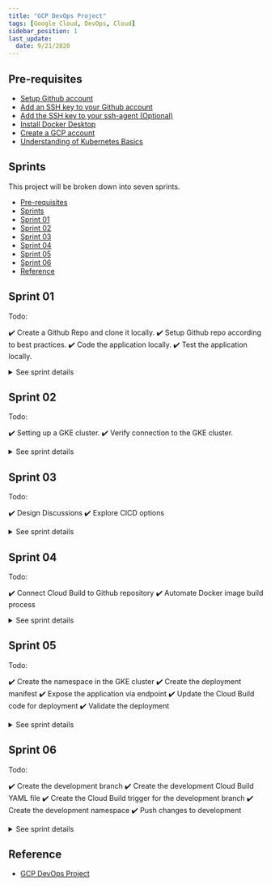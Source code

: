 ```yaml
---
title: "GCP DevOps Project"
tags: [Google Cloud, DevOps, Cloud]
sidebar_position: 1
last_update:
  date: 9/21/2020
---
```






## Pre-requisites 

- [Setup Github account](https://docs.github.com/en/get-started/onboarding/getting-started-with-your-github-account)
- [Add an SSH key to your Github account](https://docs.github.com/en/authentication/connecting-to-github-with-ssh/adding-a-new-ssh-key-to-your-github-account)
- [Add the SSH key to your ssh-agent (Optional)](https://docs.github.com/en/authentication/connecting-to-github-with-ssh/generating-a-new-ssh-key-and-adding-it-to-the-ssh-agent)
- [Install Docker Desktop](https://docs.docker.com/desktop/install/windows-install/) 
- [Create a GCP account](https://console.cloud.google.com/freetrial/signup) 
- [Understanding of Kubernetes Basics](https://github.com/joseeden/All-Things-Docker-and-Kubernetes?tab=readme-ov-file#kubernetes) 


<!-- 
- [Understanding of GKE fundamentals](https://cloud.google.com/kubernetes-engine/docs/concepts/kubernetes-engine-overview) -->


## Sprints 

This project will be broken down into seven sprints. 

- [Pre-requisites](#pre-requisites)
- [Sprints](#sprints)
- [Sprint 01](#sprint-01)
- [Sprint 02](#sprint-02)
- [Sprint 03](#sprint-03)
- [Sprint 04](#sprint-04)
- [Sprint 05](#sprint-05)
- [Sprint 06](#sprint-06)
- [Reference](#reference)

<!-- 
## NOTES 


✔️ Copy the check sign when done with a task for a sprint.  -->



## Sprint 01

Todo:

✔️ Create a Github Repo and clone it locally.
✔️ Setup Github repo according to best practices.
✔️ Code the application locally.
✔️ Test the application locally.


<details>
    <summary> See sprint details </summary>
 

1. Create the Github repository. 
    
    ![](/img/docs/gcp-devops-project-1.png)

2. Clone the repository locally.

    ```bash
    joseeden@EdenJose:4-Test-repos$ git clone https://github.com/joseeden/gcp-devops-project.git
    Cloning into 'gcp-devops-project'...
    remote: Enumerating objects: 4, done.
    remote: Counting objects: 100% (4/4), done.
    remote: Compressing objects: 100% (3/3), done.
    remote: Total 4 (delta 0), reused 0 (delta 0), pack-reused 0
    Unpacking objects: 100% (4/4), 1.52 KiB | 11.00 KiB/s, done.
    joseeden@EdenJose:4-Test-repos$
    joseeden@EdenJose:4-Test-repos$ ls -la
    total 0
    drwxrwxrwx 1 joseeden joseeden 512 Jan 26 01:34 .
    drwxrwxrwx 1 joseeden joseeden 512 Jan 26 01:34 ..
    drwxr-xr-x 1 joseeden joseeden 512 Jan 26 01:34 gcp-devops-project
    joseeden@EdenJose:4-Test-repos$
    joseeden@EdenJose:4-Test-repos$ cd gcp-devops-project/
    joseeden@EdenJose:gcp-devops-project$ ls -la
    total 4
    drwxr-xr-x 1 joseeden joseeden  512 Jan 26 01:34 .
    drwxrwxrwx 1 joseeden joseeden  512 Jan 26 01:34 ..
    drwxr-xr-x 1 joseeden joseeden  512 Jan 26 01:34 .git
    -rw-r--r-- 1 joseeden joseeden 1066 Jan 26 01:34 LICENSE
    -rw-r--r-- 1 joseeden joseeden   93 Jan 26 01:36 README.md 
    ```

3. Enable branch protection on the main branch. 


    ![](/img/docs/gcp-devops-project-enable-branch-protections-how-it-is.png)

    To do this, go back to the Github repo > Settings > Branches > Add branch protection rule


    ![](/img/docs/gcp-devops-projct-enabled-branch-protection-settings.png)


    Put in "master" for branch  name and then tick the box for "Require a pull reqeust before merging. Click Create at the bottom.


    ![](/img/docs/gcp-devops-project-enabled-branch-protection-require-pull-request-with-borders.png)


    ![](/img/docs/gcp-devops-project-enabled-branch-protection-doneee.png)


    **Note**: In a team setting, you may need to add an "Approval" stage so that any changes will be reviewed by another team member before it is pushed to the master branch.

4. Back in the terminal, create a feature branch so that we don't commit directly to the master branch.

    ```bash
    joseeden@EdenJose:gcp-devops-project$ git branch
    * master
    joseeden@EdenJose:gcp-devops-project$ git checkout -b "feature/sprint-01"
    Switched to a new branch 'feature/sprint-01'
    joseeden@EdenJose:gcp-devops-project$
    joseeden@EdenJose:gcp-devops-project$ git branch
    * feature/sprint-01
    master 
    ```

5. Try to change the README file and do a <code>git push.</code> If you encounter an error, make sure that you have [generated your SSH keys and added them to your Github account](https://docs.github.com/en/authentication/connecting-to-github-with-ssh/adding-a-new-ssh-key-to-your-github-account). Also, you might need to modidy the <code>.git/config</code> in your project directory.

    ```bash
    [remote "origin"]
    url =  git@github.com:joseeden/gcp-devops-project.git
    fetch = +refs/heads/*:refs/remotes/origin/*
    [branch "master"]
    remote = origin
    merge = refs/heads/master
    [branch "feature/sprint-01"]
    remote = origin
    merge = refs/heads/feature/sprint-01
    ```

    Set upstream branch as the feature branch.

    ```bash
    git add . 
    git commit -m "Updated README" 
    git push --set-upstream origin feature/sprint-01
    ```


6. **Shortcuts**. As a shortcut, we can add an alias in out <code>~/.bashrc</code>.

    ```bash
    alias gitacp='git add -A; git commit; git push' 
    alias gitst="git status"      
    ```

    ```bash
    source ~/.bashrc
    ```

7. Back at the Github repo, a new message will appear. Click the "Compare & pull request". The original text and the changes will appear at the bottom, highlighted with red and green. In the "Add a description" box, specify the change made and then click "Create pull request".

    ![](/img/docs/gcp-devops-project-add-simple-change-to-readme.png)

    ![](/img/docs/gcp-devops-project-create-pull-requestsss.png)

8. In a team setting, a review will be done by another team member before it is merged. The members names will appear in the "Reviewer" section at the left. This is a self project, simply clik the Merge pull request > Confirm merge.

    ![](/img/docs/merging-pull-request-for-self-project.png)

    ![](/img/docs/gcp-devops-project-merged-pull-request-done-self-projectsssss.png)
    
    There is an option to delete the branch after every merge to the master branch, as this is a common practice. Whenever changes are merged to the master branch, it means that all changes have undergone testing, has been reviewed, and no additional change is needed. 

    But since this is a self-project, we can keep the branch open for now. 

9. Back in the project directory, create the files. 

    ```python title="app.py"
    from flask import flask 
    app = Flask(__name__) 

    @app.route('/')
    def hello_world(): 
        return 'This is a simple Flask application' 
    ```


    ```bash title="requirements.txt"
    flask 
    ```

    ```Dockerfile title="Dockerfile"
    FROM python:3.8-slim-buster 

    WORKDIR /app

    COPY requirements.txt requirements.txt 
    RUN pip3 install -r requirements.txt

    COPY . .

    CMD ["python3", "-m", "flask", "run", "--host=0.0.0.0"]
    ```

10. Test the application locally. To do this, we will need to have [Docker desktop installed locally](https://docs.docker.com/desktop/install/windows-install/).

    ```bash
    docker build -t simple-flask-app . 
    ```

    Check the created image. 

    ```bash 
    joseeden@EdenJose:gcp-devops-project$ docker images
    REPOSITORY         TAG       IMAGE ID       CREATED         SIZE
    simple-flask-app   latest    6cf9598ecf38   2 minutes ago   129MB
    ```

11. Run the docker container locally.

    ```bash
    joseeden@EdenJose:gcp-devops-project$ docker run -p 5000:5000 simple-flask-app
    * Debug mode: off
    WARNING: This is a development server. Do not use it in a production deployment. Use a production WSGI server instead.
    * Running on all addresses (0.0.0.0)
    * Running on http://127.0.0.1:5000
    * Running on http://172.17.0.2:5000
    ```

    Open a browser and navigate to the URL and port:

    ```bash
    localhost:5000 
    ```

    ![](/img/docs/gcp-devops-project-flask-application-is-alive-can-be-accessed-through-browser.png)

12. Since the application is running locally, we can now commit the changes. But first, make sure to check your current branch and verify the changes. Afterwards, commit and push the changes. 

    
    ```bash
    joseeden@EdenJose:gcp-devops-project$ git branch
    * feature/sprint-01
    master
    joseeden@EdenJose:gcp-devops-project$ gitst
    On branch feature/sprint-01
    Your branch is up to date with 'origin/feature/sprint-01'.

    Changes not staged for commit:
    (use "git add <file>..." to update what will be committed)
    (use "git restore <file>..." to discard changes in working directory)
            modified:   README.md

    Untracked files:
    (use "git add <file>..." to include in what will be committed)
            Dockerfile
            app.py
            requirements.txt

    no changes added to commit (use "git add" and/or "git commit -a")
    joseeden@EdenJose:gcp-devops-project$
    joseeden@EdenJose:gcp-devops-project$ gitacp
    [feature/sprint-01 e604161] Added files for containerized flask app.
    4 files changed, 24 insertions(+), 1 deletion(-)
    create mode 100644 Dockerfile
    create mode 100644 app.py
    create mode 100644 requirements.txt
    Enumerating objects: 8, done.
    Counting objects: 100% (8/8), done.
    Delta compression using up to 4 threads
    Compressing objects: 100% (5/5), done.
    Writing objects: 100% (6/6), 826 bytes | 16.00 KiB/s, done.
    Total 6 (delta 0), reused 0 (delta 0)
    To github.com:joseeden/gcp-devops-project.git
    d43bee8..e604161  feature/sprint-01 -> feature/sprint-01
    ```
    ```bash
    ## COMMIT 
    Added files for containerized flask app.
    # Please enter the commit message for your changes. Lines starting
    # with '#' will be ignored, and an empty message aborts the commit.
    #
    # On branch feature/sprint-01
    # Your branch is up to date with 'origin/feature/sprint-01'.
    #
    # Changes to be committed:
    #       new file:   Dockerfile
    #       modified:   README.md
    #       new file:   app.py
    #       new file:   requirements.txt
    #   
    ```

13. Back at the Github repo, switch to the feature branch and open a pull request. 

    ![](/img/docs/gcp-devops-project-working-app-pushing-committing-changes-to-github.png)

    ![](/img/docs/gcp-devops-project-opened-pull-requests-for-changes-in-the-flask-app.png)

    Merge the PR.

    ![](/img/docs/gcp-devops-project-merged-working-changes-to-the-repo.png)


14. At this point, we can now safely delete the feature branch. Click Delete branch.

    ![](/img/docs/gcp-devops-project-safely-deletee-feature-branch-sprint-01.png)


</details>


## Sprint 02

Todo:

✔️ Setting up a GKE cluster.
✔️ Verify connection to the GKE cluster.


<details>
    <summary> See sprint details </summary>


1. Login to your GCP account and go to the GKE menu. Click CREATE > Standard: You manage your cluster > CONFIGURE. 

    ![](/img/docs/gcp-devops-project-create-gke-cluster.png)

2. Provide the following specifics for the cluster:

    Basics: 

    - Name: cluster-1
    - Location type: Zonal 
    - Zone: asia-southeast1-a

    ![](/img/docs/gcp-devops-project-create-gke-cluster-clsuter-1-asia.png)


3. The cluster creation may take up 5-10 mins. Once done, it should appear in the Clusters menu. Click the clsuter name to see details of the cluster. 

    ![](/img/docs/gcp-devops-project-cluster-1-created-yeyy.png)

4. **Maintenance window**. For production environments, it is recommended to change the maintenance window from Any time to xx.  

<!-- Clusters > select cluster > Details > Automation -->


5. To connect to the cluster, click CONNECT. It will show the available options to connect to the cluster. Click RUN IN CLOUD SHELL. This will open a Linux terminal.

    ![](/img/docs/gcp-devops-project-connect-the-gke-cluster-cluster-1.png)

    In the "Authorize Cloud Shell" window, click AUTHORIZE. A kubeconfig will then be generated.  



    Run some kubectl commands to test.

    ```bash
    kubectl get ns  
    kubectl get po -n kube-system  
    ```

    **Note:** These information can also be seen from the GCP console.

</details>

## Sprint 03

Todo:

✔️ Design Discussions
✔️ Explore CICD options


<details>
    <summary> See sprint details </summary>

What we have: 

- Code written in Python 
- Code is hosted in Github 

What we want to do:

- Automate build of Docker image 
- Store the Docker image in an artifactory 
- Write the manifest files for Kubernetes deployment
- Setup CD to deploy code to GKE

Available GCP Tools: 

-  Cloud Build
    - CICD Tool 
    - Can automate docker image build 
    - Can be used to deploy image to GKE cluster
    - Serverless CI/CD platform 
    - No infrastructure to maintain 
    - Build logic is in YAML file 

- GCP Artifact Registry 
    - Store the Docker image 

Architecture:

![](/img/docs/gcp-devops-project-architecture-flow-how-app-will-be-deployed.png)

</details>

## Sprint 04

Todo:

✔️ Connect Cloud Build to Github repository 
✔️ Automate Docker image build process 


<details>
    <summary> See sprint details </summary>

**Notes**

In traditional Jenkins, we use **Webhooks** to monitor activities in a repository. The Jenkins job will be triggered when new changes are committed. 

![](/img/docs/gcp-devops-projet-how-traditional-jenkins-works.png)

In Cloud Build, we can use a **Cloud Build Trigger.** This will be the event that will start the Cloud Build job. This can be any push that is done on the main/master branch. This can also be configured for other branches.

![](/img/docs/gcp-devops-project-how-cloud-buikld-trigger-works.png)

Once triggered, Cloud Build will check the Cloudbuild.yaml which will contain the instructions. This is the CD code.

<div class="img-center"> 

![](/img/docs/gcp-devops-project-flow-make-code-changes-up-to-storing-docker-image.png)

</div>

**Connecting Github repo to Cloud Build**

1. First, search for Cloud Build. If this is the first you've used it, you'll need to enable the Cloud Build API. Refresh the window or try searching Cloud Build from the search bar again. 

    ![](/img/docs/gcp-devops-project-enable-cloudbuild-api.png)


2. In the Cloud Build homepage, go to Triggers > MANAGE REPOSITORIES > CONNECT REPOSITORY.


    In the right-side window, select Github. This will open a new tab for authentication.  It will fail for the first time because it will require the Google Cloud Build to be installed in your Github account.


    When installing tools in you code repository, make sure to allow access to specific repositories only. Click "Only select repositories" and select the "gcp-devops-project". Click Install afterwards. 

    Provide your Github password to confirm. You'll be redirected back to Cloud Build.  




4. Still in the connect repository step, your Github account should appear. Select the correct resporitory, tick the box to accept the conditions, and click CONNECT.



**Setup the Cloud Build Trigger**

1. In the Cloud Build page, click the three dots at the right side of your repository > Add trigger. Provide the following details and click CREATE afterwards.

    - Name: gcp-devops-project-master-branch-trigger 
    - Description: Trigger for master branch 
    - Event: Push to a branch 
    - Configuration: Cloud Build configuration file (yaml or json)   

2. Return to the terminal and create a new branch.

    ```bash
    git checkout -b "minor/cloudbuild  
    git branch 
    ```

3. Create the cloudbuild.yaml.

    ```yaml
    
    ```

4. Commit the change to your Github repository. 

    ```bash
    git add .
    git commit -m "Created the cloudbuild yaml file"
    git push  
    ```

5. Open a PR and then merge it to the master branch. 


6. Back at the Cloud Build console, we should see a running job. This will take up to 2 minutes to finish.


    Go to History.  Once successful, we should see a green check mark. 


7. Search for Artifact Resgitry in the search bar. If this is the first time you've used it, you'll need to enable the API first. 


    Refresh the page. Go to Repositories > CONTAINER REGISTRY > asia.gcr.io


    We should see the folder. The Docker image should be inside it.


</details>



## Sprint 05

Todo:

✔️ Create the namespace in the GKE cluster
✔️ Create the deployment manifest 
✔️ Expose the application via endpoint
✔️ Update the Cloud Build code for deployment
✔️ Validate the deployment


<details>
    <summary> See sprint details </summary>

1. In the Cloud Build menu, select your clsuter and connect to it via Cloudshell. Create the namespace.

    ```bash
    kubectl create ns gcp-devops-prod
    kubectl get ns 
    ```

    From the GCP console, go to Workloads > SHOW SYSTEM WORKLOADS > Namespace dropdown bar.

    ![](/img/docs/gcp-devops-proj-create-namspace-gcp-devops-prod.png)


2. Back in your local terminal, create another branch. 

    ```bash
    git checkout -b "minor/deployment-file"
    git branch
    ```

3. Create the deployment file. 

    ```yaml
    
    ```

4. Update the cloudbuild.yaml file. 

    ```yaml
    
    ```

5. Commit the code to Github repo. 

    ```bash
    git add .
    git commit -m "Update the manifest with deployment and service." 
    gt push 
    ```

6. Switch to the Github UI and then to the branch. Create a PR and then merge it. Once the changes get merged to the master branch, it will trigger the Cloud Build.


7. Refresh the Github page then click on the left commit message. We should see the notification that the Cloud Build has been triggered. Click Details > View more details on Google CLoud Build. It should open a new tab. 


    Once successful, we should see all green check marks. 



9. From the GKE console, go to Workloads > Namespace: gcp-devops-prod > Click the deployment name. 


    Go to Services & Ingress. We should see the endpoint here. This is an external loadbalancer provisioned by GCP.
    
    
    
    Click the public IP address to open the application in a new tab. 



    Connect to the GKE cluster using Cloudshell and check the pods. 

    ```bash
    kubectl get po  
    ```



 




</details>



## Sprint 06

Todo:

✔️ Create the development branch
✔️ Create the development Cloud Build YAML file
✔️ Create the Cloud Build trigger for the development branch
✔️ Create the development namespace 
✔️ Push changes to development 


<details>
    <summary> See sprint details </summary>

1. Do a git pull for the main branch.

    ```bash
    git checkout master 
    git pull 
    ```

2. Create a new branch.

    ```bash
    git checkout -b development
    git branch  
    ```

3. Update the Cloud Build YAML file. 

    ```yaml
    
    ```

4. Go to Cloud Build > Trigger > CREATE TRIGGER. Specify the following:

    - Name: gcp-devops-project-dev 
    - Description: This is the Cloud Build trigger for the development branch.
    - Event: Push to a branch
    - Repository: gcp-devops-project 
    - Branch: <code>^development$</code>
    - Configuration: Cloud Build configuration file (yaml or json)


5. Go to GKE > Connect to your GKE cluster using Cloudshell. Create the namespace.

    ```bash 
    kubectl create ns gcp-devops-dev 
    ```

6.  Update the gke.yaml to point the image and namespace to the correct one. 

    ```yaml
    
    ```


7. Push the change to Github. 

    ```bash
    git add . 
    git commit -m "Add deployment files for dev environment."
    git push 
    ```

8. Go to Cloud Build to see the running job.


    We should see all green check marks.


9. Back at the GKE console, go to Workloads > Namespace: gcp-devops-dev 


    Go to Services & Ingress > Namespace: gcp-devops-dev 


    Click the endpoint and verify that you can access the application.

</details>







## Reference 

- [GCP DevOps Project](https://kodekloud.com/courses/gcp-devops-project/)

